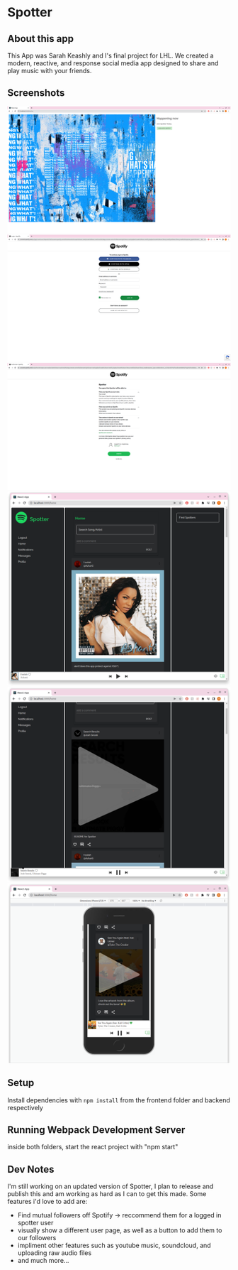 # Spotter
## About this app
This App was Sarah Keashly and I's final project for LHL. 
We created a modern, reactive, and response social media app designed to share and play music with your friends.

## Screenshots

!["Landing"](https://github.com/wagabooga/Spotter/blob/master/planning/readmePics/SpotterLanding.png?raw=true)
!["login1"](https://github.com/wagabooga/Spotter/blob/master/planning/readmePics/login1.png?raw=true)
!["login2"](https://github.com/wagabooga/Spotter/blob/master/planning/readmePics/login2.png?raw=true)
!["Homepage"](https://github.com/wagabooga/Spotter/blob/master/planning/readmePics/Homepage.png?raw=true)
!["playing"](https://github.com/wagabooga/Spotter/blob/master/planning/readmePics/playing.png?raw=true)
!["mobile"](https://github.com/wagabooga/Spotter/blob/master/planning/readmePics/mobile.png?raw=true)

## Setup

Install dependencies with `npm install` from the frontend folder and backend respectively

## Running Webpack Development Server

inside both folders, start the react project with "npm start"

## Dev Notes
I'm still working on an updated version of Spotter, I plan to release and publish this and am working as hard as I can to get this made.
Some features i'd love to add are:
- Find mutual followers off Spotify -> reccommend them for a logged in spotter user
- visually show a different user page, as well as a button to add them to our followers
- impliment other features such as youtube music, soundcloud, and uploading raw audio files
- and much more... 